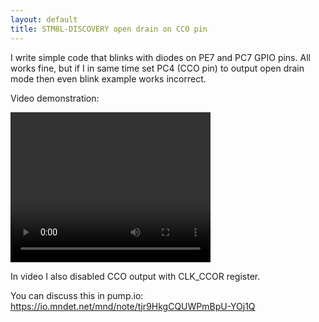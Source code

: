 ```yaml
---
layout: default
title: STM8L-DISCOVERY open drain on CCO pin
---
```

I write simple code that blinks with diodes on PE7 and PC7 GPIO pins. 
All works fine, but if I in same time set PC4 (CCO pin) to output open drain mode
then even blink example works incorrect.

Video demonstration:

<video width="320" height="240" controls>
  <source src="/assets/blink.mp4" type="video/mp4">
  Your browser does not support the video tag.
</video>

In video I also disabled CCO output with CLK_CCOR register.

You can discuss this in pump.io: https://io.mndet.net/mnd/note/tjr9HkgCQUWPmBpU-YOj1Q
